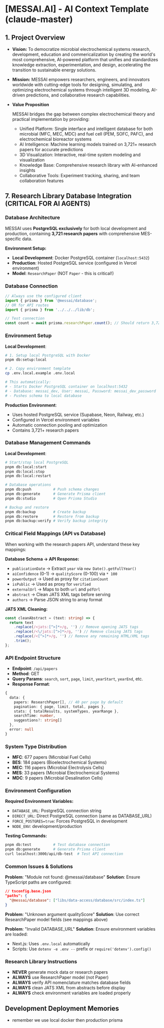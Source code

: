 # [MESSAI.AI] - AI Context Template (claude-master)

## 1. Project Overview

- **Vision:** To democratize microbial electrochemical systems research,
  development, education and commericalization by creating the world's most
  comprehensive, AI-powered platform that unifies and standardizes knowledge
  extraction, experimentation, and design, accelerating the transition to
  sustainable energy solutions.

- **Mission:** MESSAI empowers researchers, engineers, and innovators worldwide
  with cutting-edge tools for designing, simulating, and optimizing
  electrochemical systems through intelligent 3D modeling, AI-driven
  predictions, and collaborative research capabilities.

- **Value Proposition**

  MESSAI bridges the gap between complex electrochemical theory and practical
  implementation by providing:
  - Unified Platform: Single interface and intelligent database for both
    microbial (MFC, MEC, MDC) and fuel cell (PEM, SOFC, PAFC), and
    electrochemical bioreactor systems
  - AI Intelligence: Machine learning models trained on 3,721+ research papers
    for accurate predictions
  - 3D Visualization: Interactive, real-time system modeling and visualization
  - Knowledge Base: Comprehensive research library with AI-enhanced insights
  - Collaborative Tools: Experiment tracking, sharing, and team collaboration
    features

## 7. Research Library Database Integration (CRITICAL FOR AI AGENTS)

### Database Architecture

MESSAI uses **PostgreSQL exclusively** for both local development and
production, containing **3,721 research papers** with comprehensive MES-specific
data.

**Environment Setup:**

- **Local Development**: Docker PostgreSQL container (`localhost:5432`)
- **Production**: Hosted PostgreSQL service (configured in Vercel environment)
- **Model**: `ResearchPaper` (NOT `Paper` - this is critical!)

### Database Connection

```typescript
// Always use the configured client
import { prisma } from '@messai/database';
// OR for API routes
import { prisma } from '../../../lib/db';

// Test connection
const count = await prisma.researchPaper.count(); // Should return 3,721
```

### Environment Setup

**Local Development**:

```bash
# 1. Setup local PostgreSQL with Docker
pnpm db:setup:local

# 2. Copy environment template
cp .env.local.example .env.local

# This automatically:
# - Starts Docker PostgreSQL container on localhost:5432
# - Database: messai_dev, User: messai, Password: messai_dev_password
# - Pushes schema to local database
```

**Production Environment**:

- Uses hosted PostgreSQL service (Supabase, Neon, Railway, etc.)
- Configured in Vercel environment variables
- Automatic connection pooling and optimization
- Contains 3,721+ research papers

### Database Management Commands

**Local Development**:

```bash
# Start/stop local PostgreSQL
pnpm db:local:start
pnpm db:local:stop
pnpm db:local:restart

# Database operations
pnpm db:push          # Push schema changes
pnpm db:generate      # Generate Prisma client
pnpm db:studio        # Open Prisma Studio

# Backup and restore
pnpm db:backup        # Create backup
pnpm db:restore       # Restore from backup
pnpm db:backup:verify # Verify backup integrity
```

### Critical Field Mappings (API vs Database)

When working with the research papers API, understand these key mappings:

**Database Schema → API Response:**

- `publicationDate` → Extract `year` via `new Date().getFullYear()`
- `aiConfidence` (0-1) → `qualityScore` (0-100) via `* 100`
- `powerOutput` → Used as proxy for `citationCount`
- `isPublic` → Used as proxy for `verified`
- `externalUrl` → Maps to both `url` and `pdfUrl`
- `abstract` → Clean JATS XML tags before serving
- `authors` → Parse JSON string to array format

**JATS XML Cleaning:**

```typescript
const cleanAbstract = (text: string) => {
  return text
    .replace(/<jats:[^>]*>/g, '') // Remove opening JATS tags
    .replace(/<\/jats:[^>]*>/g, '') // Remove closing JATS tags
    .replace(/<[^>]*>/g, '') // Remove any remaining HTML/XML tags
    .trim();
};
```

### API Endpoint Structure

- **Endpoint**: `/api/papers`
- **Method**: GET
- **Query Params**: `search`, `sort`, `page`, `limit`, `yearStart`, `yearEnd`,
  etc.
- **Response Format**:

```typescript
{
  data: {
    papers: ResearchPaper[], // 40 per page by default
    pagination: { page, limit, total, pages },
    stats: { totalResults, systemTypes, yearRange },
    searchTime: number,
    suggestions?: string[]
  },
  error: null
}
```

### System Type Distribution

- **MFC**: 677 papers (Microbial Fuel Cells)
- **BES**: 184 papers (Bioelectrochemical Systems)
- **MEC**: 116 papers (Microbial Electrolysis Cells)
- **MES**: 33 papers (Microbial Electrochemical Systems)
- **MDC**: 9 papers (Microbial Desalination Cells)

### Environment Configuration

**Required Environment Variables:**

- `DATABASE_URL`: PostgreSQL connection string
- `DIRECT_URL`: Direct PostgreSQL connection (same as DATABASE_URL)
- `FORCE_POSTGRES=true`: Forces PostgreSQL in development
- `NODE_ENV`: development/production

**Testing Commands:**

```bash
pnpm db:test          # Test database connection
pnpm db:generate      # Generate Prisma client
curl localhost:3000/api/db-test  # Test API connection
```

### Common Issues & Solutions

**Problem**: "Module not found: @messai/database" **Solution**: Ensure
TypeScript paths are configured:

```json
// tsconfig.base.json
"paths": {
  "@messai/database": ["libs/data-access/database/src/index.ts"]
}
```

**Problem**: "Unknown argument qualityScore" **Solution**: Use correct
ResearchPaper model fields (see mappings above)

**Problem**: "Invalid DATABASE_URL" **Solution**: Ensure environment variables
are loaded:

- Next.js: Uses `.env.local` automatically
- Scripts: Use `dotenv -e .env --` prefix or `require('dotenv').config()`

### Research Library Instructions

- **NEVER** generate mock data or research papers
- **ALWAYS** use ResearchPaper model (not Paper)
- **ALWAYS** verify API nomenclature matches database fields
- **ALWAYS** clean JATS XML from abstracts before display
- **ALWAYS** check environment variables are loaded properly

## Development Deployment Memories

- remember we use local docker then production prisma
